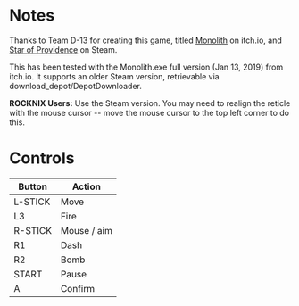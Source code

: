 # Notes

Thanks to Team D-13 for creating this game, titled [Monolith](https://team-d-13.itch.io/monolith) on itch.io, and [Star of Providence](https://store.steampowered.com/app/603960/Star_of_Providence) on Steam.

This has been tested with the Monolith.exe full version (Jan 13, 2019) from itch.io. It supports an older Steam version, retrievable via download_depot/DepotDownloader.

**ROCKNIX Users:** Use the Steam version. You may need to realign the reticle with the mouse cursor -- move the mouse cursor to the top left corner to do this.


# Controls

| Button  | Action            |
| ------- | ----------------- |
| L-STICK | Move              |
| L3      | Fire              |
| R-STICK | Mouse / aim       |
| R1      | Dash              |
| R2      | Bomb              |
| START   | Pause             |
| A       | Confirm           |

